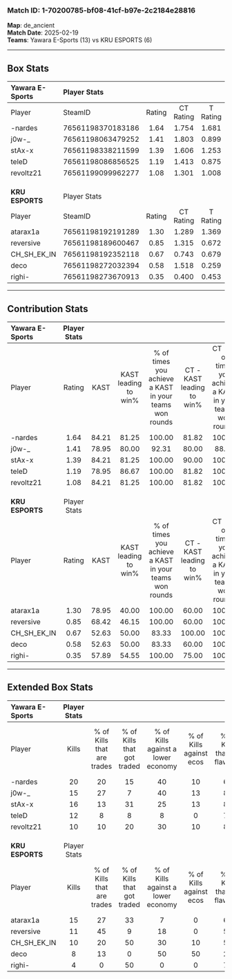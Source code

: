 ### Match ID: 1-70200785-bf08-41cf-b97e-2c2184e28816  
**Map**: de_ancient  
**Match Date**: 2025-02-19  
**Teams**: Yawara E-Sports (13) vs KRU ESPORTS (6)  

---  

## Box Stats  

| **Yawara E-Sports** | Player Stats      |        |           |          |       |      |       |         |        |      |     |
| :- | :- | :-: | :-: | :-: | :-: | :-: | :-: | :-: | :-: | :-: | :-: |
| Player              | SteamID           | Rating | CT Rating | T Rating | KAST  | ADR  | Kills | Assists | Deaths | K/D  | HS% |
| -nardes             | 76561198370183186 |  1.64  |   1.754   |  1.681   | 84.21 | 90.5 |  20   |    3    |   9    | 2.22 | 30  |
| j0w-_               | 76561198063479252 |  1.41  |   1.803   |  0.899   | 78.95 | 89.7 |  15   |    6    |   8    | 1.88 | 66  |
| stAx-x              | 76561198338211599 |  1.39  |   1.606   |  1.253   | 84.21 | 84.5 |  16   |    5    |   11   | 1.45 | 62  |
| teleD               | 76561198086856525 |  1.19  |   1.413   |  0.875   | 78.95 | 82.1 |  12   |    4    |   10   | 1.20 | 58  |
| revoltz21           | 76561199099962277 |  1.08  |   1.301   |  1.008   | 84.21 | 64.9 |  10   |    4    |   10   | 1.00 | 70  |
|                     |                   |        |           |          |       |      |       |         |        |      |     |
|                     |                   |        |           |          |       |      |       |         |        |      |     |
|                     |                   |        |           |          |       |      |       |         |        |      |     |
| **KRU ESPORTS**     | Player Stats      |        |           |          |       |      |       |         |        |      |     |
| Player              | SteamID           | Rating | CT Rating | T Rating | KAST  | ADR  | Kills | Assists | Deaths | K/D  | HS% |
| atarax1a            | 76561198192191289 |  1.30  |   1.289   |  1.369   | 78.95 | 97.5 |  15   |    7    |   13   | 1.15 | 53  |
| reversive           | 76561198189600467 |  0.85  |   1.315   |  0.672   | 68.42 | 64.0 |  11   |    0    |   15   | 0.73 | 81  |
| CH_SH_EK_IN         | 76561198192352118 |  0.67  |   0.743   |  0.679   | 52.63 | 59.1 |  10   |    1    |   15   | 0.67 | 40  |
| deco                | 76561198272032394 |  0.58  |   1.518   |  0.259   | 52.63 | 54.0 |   8   |    4    |   15   | 0.53 | 62  |
| righi-              | 76561198273670913 |  0.35  |   0.400   |  0.453   | 57.89 | 25.9 |   4   |    4    |   15   | 0.27 | 50  |
---  

## Contribution Stats  

| **Yawara E-Sports** | Player Stats |       |                      |                                                        |                           |                                                             |                          |                                                            |
| :- | :-: | :-: | :-: | :-: | :-: | :-: | :-: | :-: |
| Player              |    Rating    | KAST  | KAST leading to win% | % of times you achieve a KAST in your teams won rounds | CT - KAST leading to win% | CT - % of times you achieve a KAST in your teams won rounds | T - KAST leading to win% | T - % of times you achieve a KAST in your teams won rounds |
| -nardes             |     1.64     | 84.21 |        81.25         |                         100.00                         |           81.82           |                           100.00                            |          80.00           |                           100.00                           |
| j0w-_               |     1.41     | 78.95 |        80.00         |                         92.31                          |           80.00           |                            88.89                            |          80.00           |                           100.00                           |
| stAx-x              |     1.39     | 84.21 |        81.25         |                         100.00                         |           90.00           |                           100.00                            |          66.67           |                           100.00                           |
| teleD               |     1.19     | 78.95 |        86.67         |                         100.00                         |           81.82           |                           100.00                            |          100.00          |                           100.00                           |
| revoltz21           |     1.08     | 84.21 |        81.25         |                         100.00                         |           81.82           |                           100.00                            |          80.00           |                           100.00                           |
|                     |              |       |                      |                                                        |                           |                                                             |                          |                                                            |
|                     |              |       |                      |                                                        |                           |                                                             |                          |                                                            |
|                     |              |       |                      |                                                        |                           |                                                             |                          |                                                            |
| **KRU ESPORTS**     | Player Stats |       |                      |                                                        |                           |                                                             |                          |                                                            |
| Player              |    Rating    | KAST  | KAST leading to win% | % of times you achieve a KAST in your teams won rounds | CT - KAST leading to win% | CT - % of times you achieve a KAST in your teams won rounds | T - KAST leading to win% | T - % of times you achieve a KAST in your teams won rounds |
| atarax1a            |     1.30     | 78.95 |        40.00         |                         100.00                         |           60.00           |                           100.00                            |          30.00           |                           100.00                           |
| reversive           |     0.85     | 68.42 |        46.15         |                         100.00                         |           60.00           |                           100.00                            |          37.50           |                           100.00                           |
| CH_SH_EK_IN         |     0.67     | 52.63 |        50.00         |                         83.33                          |          100.00           |                           100.00                            |          28.57           |                           66.67                            |
| deco                |     0.58     | 52.63 |        50.00         |                         83.33                          |           60.00           |                           100.00                            |          40.00           |                           66.67                            |
| righi-              |     0.35     | 57.89 |        54.55         |                         100.00                         |           75.00           |                           100.00                            |          42.86           |                           100.00                           |
---  

## Extended Box Stats  

| **Yawara E-Sports** | Player Stats |                            |                            |                                    |                         |                              |                                 |        |                             |                                     |                          |                               |                            |
| :- | :-: | :-: | :-: | :-: | :-: | :-: | :-: | :-: | :-: | :-: | :-: | :-: | :-: |
| Player              |    Kills     | % of Kills that are trades | % of Kills that got traded | % of Kills against a lower economy | % of Kills against ecos | % of Kills that are flawless | % of Kills that are close duels | Deaths | % of Deaths that get traded | % of Deaths against a lower economy | % of Deaths against ecos | % of Deaths that are flawless | % of Deaths that are close |
| -nardes             |      20      |             20             |             15             |                 40                 |           10            |              65              |               10                |   9    |             33              |                 11                  |            11            |              56               |             0              |
| j0w-_               |      15      |             27             |             7              |                 40                 |           13            |              80              |                0                |   8    |             25              |                 13                  |            13            |              50               |             13             |
| stAx-x              |      16      |             13             |             31             |                 25                 |           13            |              81              |                0                |   11   |             27              |                 18                  |            9             |              82               |             0              |
| teleD               |      12      |             8              |             8              |                 8                  |            0            |              75              |                8                |   10   |             10              |                 10                  |            10            |              30               |             20             |
| revoltz21           |      10      |             10             |             20             |                 30                 |           10            |              80              |                0                |   10   |             40              |                 20                  |            20            |              50               |             0              |
|                     |              |                            |                            |                                    |                         |                              |                                 |        |                             |                                     |                          |                               |                            |
|                     |              |                            |                            |                                    |                         |                              |                                 |        |                             |                                     |                          |                               |                            |
|                     |              |                            |                            |                                    |                         |                              |                                 |        |                             |                                     |                          |                               |                            |
| **KRU ESPORTS**     | Player Stats |                            |                            |                                    |                         |                              |                                 |        |                             |                                     |                          |                               |                            |
| Player              |    Kills     | % of Kills that are trades | % of Kills that got traded | % of Kills against a lower economy | % of Kills against ecos | % of Kills that are flawless | % of Kills that are close duels | Deaths | % of Deaths that get traded | % of Deaths against a lower economy | % of Deaths against ecos | % of Deaths that are flawless | % of Deaths that are close |
| atarax1a            |      15      |             27             |             33             |                 7                  |            0            |              67              |                7                |   13   |              8              |                  0                  |            0             |              69               |             8              |
| reversive           |      11      |             45             |             9              |                 18                 |            0            |              55              |                0                |   15   |             13              |                  0                  |            0             |              73               |             7              |
| CH_SH_EK_IN         |      10      |             20             |             50             |                 30                 |           10            |              50              |               10                |   15   |              7              |                  7                  |            0             |              87               |             0              |
| deco                |      8       |             13             |             0              |                 50                 |           50            |              25              |                0                |   15   |             33              |                  0                  |            0             |              60               |             0              |
| righi-              |      4       |             0              |             50             |                 0                  |            0            |              75              |               25                |   15   |             20              |                  0                  |            0             |              87               |             7              |
